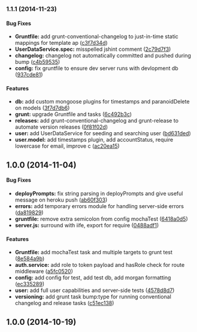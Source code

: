 <a name="1.1.1"></a>
### 1.1.1 (2014-11-23)


#### Bug Fixes

* **Gruntfile:** add grunt-conventional-changelog to just-in-time static mappings for template ap ([c3f7d34d](levbrie/generator-leviathan/commit/c3f7d34dcb3e90bd7d36115b870cabfe226ccdab))
* **UserDataService.spec:** misspelled jshint comment ([2c79d7f3](levbrie/generator-leviathan/commit/2c79d7f3e9631c25b713aea03662bcf03fa71f12))
* **changelog:** changelog not automatically committed and pushed during bump ([c4b59535](levbrie/generator-leviathan/commit/c4b595357c6f17fdb6975e9949386f46c640f667))
* **config:** fix gruntfile to ensure dev server runs with devlopment db ([937cde81](levbrie/generator-leviathan/commit/937cde811fbceddec2d69421a9675ecf11dea3a8))


#### Features

* **db:** add custom mongoose plugins for timestamps and paranoidDelete on models ([3f7d7db6](levbrie/generator-leviathan/commit/3f7d7db61008b7328ddf2483ff4220edcf4aeac1))
* **grunt:** upgrade Gruntfile and tasks ([6c492b3c](levbrie/generator-leviathan/commit/6c492b3cc5140c50afd325e57d4aa5348d0695cb))
* **releases:** add grunt-conventional-changelog and grunt-release to automate version releases  ([0f81f02d](levbrie/generator-leviathan/commit/0f81f02d5518cb3b979d983225022c54d9b04eb8))
* **user:** add UserDataService for seeding and searching user ([bd631ded](levbrie/generator-leviathan/commit/bd631dedd8c8978784decd9b40d4f03e3a6ccc84))
* **user.model:** add timestamps plugin, add accountStatus, require lowercase for email, improve c ([ac20ea15](levbrie/generator-leviathan/commit/ac20ea15efbc7f251f0279baa0205cfcd55be688))


<a name="1.0.0"></a>
## 1.0.0 (2014-11-04)


#### Bug Fixes

* **deployPrompts:** fix string parsing in deployPrompts and give useful message on heroku push ([ab60f303](levbrie/generator-leviathan/commit/ab60f30385ff7b0c1453ab31016ed9393876aca5))
* **errors:** add temporary errors module for handling server-side errors ([da819829](levbrie/generator-leviathan/commit/da81982940cb3588ebafcea303a443cc1e215366))
* **gruntfile:** remove extra semicolon from config mochaTest ([6418a0d5](levbrie/generator-leviathan/commit/6418a0d5cf4837410813ec0cbe85000b9bb909ba))
* **server.js:** surround with iife, export for require ([0488adf1](levbrie/generator-leviathan/commit/0488adf155ef56d6134db04f1285d75cedf5b8a0))


#### Features

* **Gruntfile:** add mochaTest task and multiple targets to grunt test ([8e584a9b](levbrie/generator-leviathan/commit/8e584a9b20b6a39830f5302fa0810e512f071bb5))
* **auth.service:** add role to token payload and hasRole check for route middleware ([a5fc0520](levbrie/generator-leviathan/commit/a5fc0520966840594723f7aff5ed7adb608d58a1))
* **config:** add config for test, add test db, add morgan formatting ([ec335289](levbrie/generator-leviathan/commit/ec3352897db9d06db33052da728ffabe8b7b51d4))
* **user:** add full user capabilities and server-side tests ([4578d8d7](levbrie/generator-leviathan/commit/4578d8d7f0fb746ea4860ad1fca41a1d5fd7224c))
* **versioning:** add grunt task bump:type for running conventional changelog and release tasks ([c51ec138](levbrie/generator-leviathan/commit/c51ec138f01782cb01b9708401b321c751a3f35a))


<a name="1.0.0"></a>
## 1.0.0 (2014-10-19)

